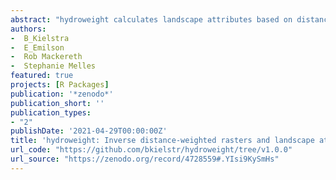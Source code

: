 ```yaml
--- 
abstract: "hydroweight calculates landscape attributes based on distances to waterbodies — areas nearby have more influence than those farther away (i.e., inverse distance-weighting). We implement various scenarios described by Peterson et al. (2011) that include different types of straight-line and flow-path distances to waterbodies. hydroweight provides a set of simple and flexible functions to accommodate a wider set of scenarios and statistics (e.g., numerical and categorical raster and polygon inputs) in R using WhiteboxTools spatial software"
authors: 
-  B_Kielstra
-  E_Emilson
-  Rob Mackereth
-  Stephanie Melles
featured: true
projects: [R Packages]
publication: '*zenodo*'
publication_short: ''
publication_types:
- "2"
publishDate: '2021-04-29T00:00:00Z'
title: 'hydroweight: Inverse distance-weighted rasters and landscape attributes'
url_code: "https://github.com/bkielstr/hydroweight/tree/v1.0.0"
url_source: "https://zenodo.org/record/4728559#.YIsi9KySmHs"
--- 
```



